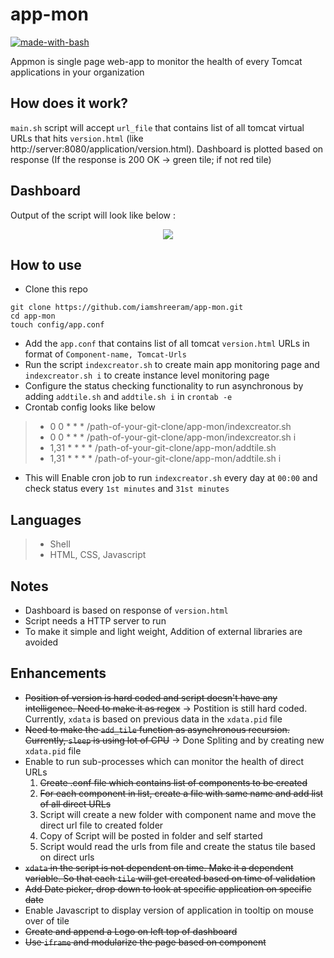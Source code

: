 # app-mon
[![made-with-bash](https://img.shields.io/badge/Made%20with-Bash-1f425f.svg)](https://www.gnu.org/software/bash/)

Appmon is single page web-app to monitor the health of every Tomcat applications in your organization

## How does it work?
`main.sh` script will accept `url_file` that contains list of all tomcat virtual URLs that hits `version.html` (like http://server:8080/application/version.html). Dashboard is plotted based on response (If the response is 200 OK -> green tile; if not red tile)

##  Dashboard
Output of the script will look like below :

<p align="center">
    <a href="#">
        <img src="https://raw.githubusercontent.com/iamshreeram/app-mon/master/images/AppStatus.png" />
    </a>
    <br>
</p>

## How to use

* Clone this repo 
```
git clone https://github.com/iamshreeram/app-mon.git
cd app-mon
touch config/app.conf
```
* Add the `app.conf` that contains list of all tomcat `version.html` URLs in format of `Component-name, Tomcat-Urls `
* Run the script `indexcreator.sh` to create main app monitoring page and `indexcreator.sh i` to create instance level monitoring page
* Configure the status checking functionality to run asynchronous by adding `addtile.sh` and `addtile.sh i`  in `crontab -e`
* Crontab config looks like below

> * 0 0 * * * /path-of-your-git-clone/app-mon/indexcreator.sh
> * 0 0 * * * /path-of-your-git-clone/app-mon/indexcreator.sh i
> * 1,31 * * * * /path-of-your-git-clone/app-mon/addtile.sh
> * 1,31 * * * * /path-of-your-git-clone/app-mon/addtile.sh i

* This will Enable cron job to run `indexcreator.sh` every day at `00:00` and check status every `1st minutes` and `31st minutes`

## Languages
> * Shell
> * HTML, CSS, Javascript 

## Notes 
* Dashboard is based on response of `version.html`
* Script needs a HTTP server to run
* To make it simple and light weight, Addition of external libraries are avoided 
 
## Enhancements
* ~~Position of version is hard coded and script doesn't have any intelligence. Need to make it as regex~~ -> Postition is still hard coded. Currently, `xdata` is based on previous data in the `xdata.pid` file  
* ~~Need to make the `add_tile` function as asynchronous recursion. Currently, `sleep` is using lot of CPU~~ -> Done Spliting and by creating new `xdata.pid` file
* Enable to run sub-processes which can monitor the health of direct URLs
	1. ~~Create .conf file which contains list of components to be created~~ 
	2. ~~For each component in list, create a file with same name and add list of all direct URLs~~
	3. Script will create a new folder with component name and move the direct url file to created folder
	4. Copy of Script will be posted in folder and self started
	5. Script would read the urls from file and create the status tile based on direct urls
* ~~`xdata` in the script is not dependent on time. Make it a dependent variable. So that each `tile` will get created based on time of validation~~
* ~~Add Date picker, drop down to look at specific application on specific date~~
* Enable Javascript to display version of application in tooltip on mouse over of tile
* ~~Create and append a Logo on left top of dashboard~~
* ~~Use `iframe` and modularize the page based on component~~